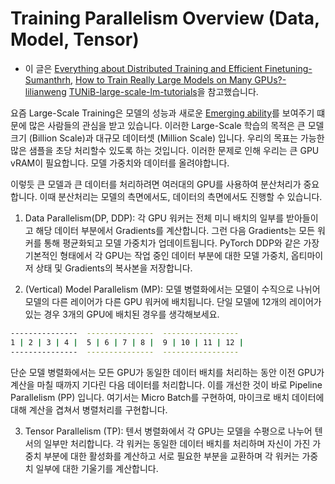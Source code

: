 # Training Parallelism Overview (Data, Model, Tensor)

- 이 글은 [Everything about Distributed Training and Efficient Finetuning-Sumanthrh](https://sumanthrh.com/post/distributed-and-efficient-finetuning/), [How to Train Really Large Models on Many GPUs?-lilianweng](https://lilianweng.github.io/posts/2021-09-25-train-large/) [TUNiB-large-scale-lm-tutorials](https://github.com/tunib-ai/large-scale-lm-tutorials)을 참고했습니다.

요즘 Large-Scale Training은 모델의 성능과 새로운 [Emerging ability](https://arxiv.org/abs/2206.07682)를 보여주기 떄문에 많은 사람들의 관심을 받고 있습니다. 이러한 Large-Scale 학습의 목적은 큰 모델 크기 (Billion Scale)과 대규모 데이터셋 (Million Scale) 입니다. 우리의 목표는 가능한 많은 샘플을 초당 처리할수 있도록 하는 것입니다. 이러한 문제로 인해 우리는 큰 GPU vRAM이 필요합니다. 모델 가중치와 데이터를 올려야합니다. 

이렇듯 큰 모델과 큰 데이터를 처리하려면 여러대의 GPU를 사용하여 분산처리가 중요합니다. 이때 분산처리는 모델의 측면에서도, 데이터의 측면에서도 진행할 수 있습니다.

1. Data Parallelism(DP, DDP): 각 GPU 워커는 전체 미니 배치의 일부를 받아들이고 해당 데이터 부분에서 Gradients를 계산합니다. 그런 다음 Gradients는 모든 워커를 통해 평균화되고 모델 가중치가 업데이트됩니다. PyTorch DDP와 같은 가장 기본적인 형태에서 각 GPU는 작업 중인 데이터 부분에 대한 모델 가중치, 옵티마이저 상태 및 Gradients의 복사본을 저장합니다.

2. (Vertical) Model Parallelism (MP): 모델 병렬화에서는 모델이 수직으로 나뉘어 모델의 다른 레이어가 다른 GPU 워커에 배치됩니다. 단일 모델에 12개의 레이어가 있는 경우 3개의 GPU에 배치된 경우를 생각해보세요. 

```bash
---------------  ---------------  -----------------
1 | 2 | 3 | 4 |  5 | 6 | 7 | 8 |  9 | 10 | 11 | 12 |
---------------  ---------------  -----------------
```

단순 모델 병렬화에서는 모든 GPU가 동일한 데이터 배치를 처리하는 동안 이전 GPU가 계산을 마칠 때까지 기다린 다음 데이터를 처리합니다. 이를 개선한 것이 바로 Pipeline Parallelism (PP) 입니다. 여기서는 Micro Batch를 구현하여, 마이크로 배치 데이터에 대해 계산을 겹쳐서 병렬처리를 구현합니다.

3. Tensor Parallelism (TP): 텐서 병렬화에서 각 GPU는 모델을 수평으로 나누어 텐서의 일부만 처리합니다. 각 워커는 동일한 데이터 배치를 처리하며 자신이 가진 가중치 부분에 대한 활성화를 계산하고 서로 필요한 부분을 교환하며 각 워커는 가중치 일부에 대한 기울기를 계산합니다.






